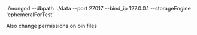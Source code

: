 ./mongod --dbpath ../data --port 27017 --bind_ip 127.0.0.1 --storageEngine 'ephemeralForTest'

Also change permissions on bin files
